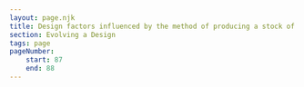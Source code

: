 ```yaml
---
layout: page.njk
title: Design factors influenced by the method of producing a stock of forms
section: Evolving a Design
tags: page
pageNumber:
    start: 87
    end: 88
---
```

